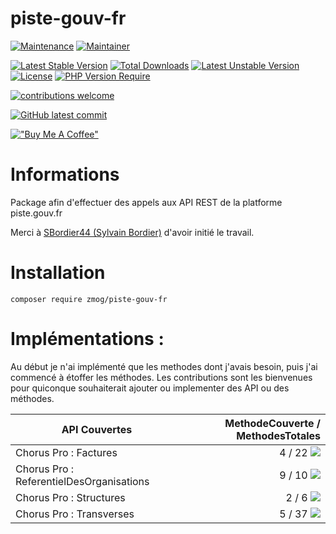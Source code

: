 # piste-gouv-fr

[![Maintenance](https://img.shields.io/badge/Maintained%3F-yes-green.svg)](https://github.com/Gizmo091/piste-gouv-fr/graphs/commit-activity)
[![Maintainer](https://img.shields.io/badge/maintainer-Mathieu%20Vedie-blue)](https://github.com/Gizmo091)

[![Latest Stable Version](http://poser.pugx.org/zmog/piste-gouv-fr/v)](https://packagist.org/packages/zmog/piste-gouv-fr) [![Total Downloads](http://poser.pugx.org/zmog/piste-gouv-fr/downloads)](https://packagist.org/packages/zmog/piste-gouv-fr) [![Latest Unstable Version](http://poser.pugx.org/zmog/piste-gouv-fr/v/unstable)](https://packagist.org/packages/zmog/piste-gouv-fr) [![License](http://poser.pugx.org/zmog/piste-gouv-fr/license)](https://packagist.org/packages/zmog/piste-gouv-fr) [![PHP Version Require](http://poser.pugx.org/zmog/piste-gouv-fr/require/php)](https://packagist.org/packages/zmog/piste-gouv-fr)

[![contributions welcome](https://img.shields.io/badge/contributions-welcome-brightgreen.svg?style=flat)](https://github.com/Gizmo091/piste-gouv-fr/issues)

[![GitHub latest commit](https://badgen.net/github/last-commit/Gizmo091/piste-gouv-fr)](https://github.com/Gizmo091/piste-gouv-fr/commit/)

[!["Buy Me A Coffee"](https://www.buymeacoffee.com/assets/img/custom_images/orange_img.png)](https://www.buymeacoffee.com/mathieuvedie)

# Informations

Package afin d'effectuer des appels aux API REST de la platforme piste.gouv.fr

Merci à [SBordier44 (Sylvain Bordier)](https://github.com/SBordier44) d'avoir initié le travail.

# Installation

```shell
composer require zmog/piste-gouv-fr
```

# Implémentations :

Au début je n'ai implémenté que les methodes dont j'avais besoin, puis j'ai commencé à étoffer les méthodes. Les
contributions sont les bienvenues pour quiconque souhaiterait ajouter ou implementer des API ou des méthodes.

| API Couvertes                            |        MethodeCouverte / MethodesTotales |
|------------------------------------------|-----------------------------------------:|
| Chorus Pro : Factures                    | 4 / 22 ![](https://geps.dev/progress/18) |
| Chorus Pro : ReferentielDesOrganisations | 9 / 10 ![](https://geps.dev/progress/90) |
| Chorus Pro : Structures                  |  2 / 6 ![](https://geps.dev/progress/33) |
| Chorus Pro : Transverses                 | 5 / 37 ![](https://geps.dev/progress/14) |

